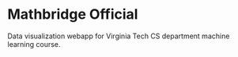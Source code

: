 # Mathbridge Official 
Data visualization webapp for Virginia Tech CS department machine learning course.
